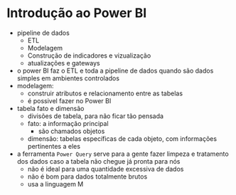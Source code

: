 # Introdução ao Power BI

- pipeline de dados
    - ETL
    - Modelagem
    - Construção de indicadores e vizualização
    - atualizações e gateways
- o power BI faz o ETL e toda a pipeline de dados quando são dados simples em ambientes controlados
- modelagem:
    - construir atributos e relacionamento entre as tabelas
    - é possivel fazer no Power BI
- tabela fato e dimensão
    - divisões de tabela, para não ficar tão pensada
    - fato: a informação principal
        - são chamados objetos
    - dimensão: tabelas específicas de cada objeto, com informações pertinentes a eles
- a ferramenta `Power Query` serve para a gente fazer limpeza e tratamento dos dados caso a tabela não chegue já pronta para nós
    - não é ideal para uma quantidade excessiva de dados
    - não é bom para dados totalmente brutos
    - usa a linguagem M

